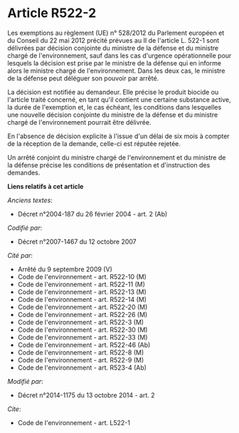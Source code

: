 # Article R522-2

Les exemptions au règlement (UE) n° 528/2012 du Parlement européen et du Conseil du 22 mai 2012 précité prévues au II de
l'article L. 522-1 sont délivrées par décision conjointe du ministre de la défense et du ministre chargé de l'environnement,
sauf dans les cas d'urgence opérationnelle pour lesquels la décision est prise par le ministre de la défense qui en informe
alors le ministre chargé de l'environnement. Dans les deux cas, le ministre de la défense peut déléguer son pouvoir par
arrêté. 

La décision est notifiée au demandeur. Elle précise le produit biocide ou l'article traité concerné, en tant qu'il contient
une certaine substance active, la durée de l'exemption et, le cas échéant, les conditions dans lesquelles une nouvelle
décision conjointe du ministre de la défense et du ministre chargé de l'environnement pourrait être délivrée. 

En l'absence de décision explicite à l'issue d'un délai de six mois à compter de la réception de la demande, celle-ci est
réputée rejetée. 

Un arrêté conjoint du ministre chargé de l'environnement et du ministre de la défense précise les conditions de présentation
et d'instruction des demandes.

**Liens relatifs à cet article**

_Anciens textes_:

  - Décret n°2004-187 du 26 février 2004 - art. 2 (Ab)

_Codifié par_:

  - Décret n°2007-1467 du 12 octobre 2007

_Cité par_:

  - Arrêté du 9 septembre 2009 (V)
  - Code de l'environnement - art. R522-10 (M)
  - Code de l'environnement - art. R522-11 (M)
  - Code de l'environnement - art. R522-13 (M)
  - Code de l'environnement - art. R522-14 (M)
  - Code de l'environnement - art. R522-20 (M)
  - Code de l'environnement - art. R522-26 (M)
  - Code de l'environnement - art. R522-3 (M)
  - Code de l'environnement - art. R522-30 (M)
  - Code de l'environnement - art. R522-33 (M)
  - Code de l'environnement - art. R522-46 (Ab)
  - Code de l'environnement - art. R522-8 (M)
  - Code de l'environnement - art. R522-9 (M)
  - Code de l'environnement - art. R523-4 (Ab)

_Modifié par_:

  - Décret n°2014-1175 du 13 octobre 2014 - art. 2

_Cite_:

  - Code de l'environnement - art. L522-1
